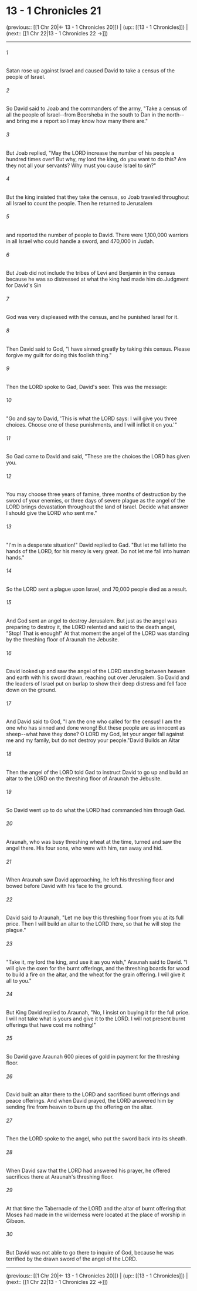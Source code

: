 # 13 - 1 Chronicles 21

(previous:: [[1 Chr 20|← 13 - 1 Chronicles 20]]) | (up:: [[13 - 1 Chronicles]]) | (next:: [[1 Chr 22|13 - 1 Chronicles 22 →]])

***


###### 1 
Satan rose up against Israel and caused David to take a census of the people of Israel. 

###### 2 
So David said to Joab and the commanders of the army, "Take a census of all the people of Israel--from Beersheba in the south to Dan in the north--and bring me a report so I may know how many there are." 

###### 3 
But Joab replied, "May the LORD increase the number of his people a hundred times over! But why, my lord the king, do you want to do this? Are they not all your servants? Why must you cause Israel to sin?" 

###### 4 
But the king insisted that they take the census, so Joab traveled throughout all Israel to count the people. Then he returned to Jerusalem 

###### 5 
and reported the number of people to David. There were 1,100,000 warriors in all Israel who could handle a sword, and 470,000 in Judah. 

###### 6 
But Joab did not include the tribes of Levi and Benjamin in the census because he was so distressed at what the king had made him do.Judgment for David's Sin 

###### 7 
God was very displeased with the census, and he punished Israel for it. 

###### 8 
Then David said to God, "I have sinned greatly by taking this census. Please forgive my guilt for doing this foolish thing." 

###### 9 
Then the LORD spoke to Gad, David's seer. This was the message: 

###### 10 
"Go and say to David, 'This is what the LORD says: I will give you three choices. Choose one of these punishments, and I will inflict it on you.'" 

###### 11 
So Gad came to David and said, "These are the choices the LORD has given you. 

###### 12 
You may choose three years of famine, three months of destruction by the sword of your enemies, or three days of severe plague as the angel of the LORD brings devastation throughout the land of Israel. Decide what answer I should give the LORD who sent me." 

###### 13 
"I'm in a desperate situation!" David replied to Gad. "But let me fall into the hands of the LORD, for his mercy is very great. Do not let me fall into human hands." 

###### 14 
So the LORD sent a plague upon Israel, and 70,000 people died as a result. 

###### 15 
And God sent an angel to destroy Jerusalem. But just as the angel was preparing to destroy it, the LORD relented and said to the death angel, "Stop! That is enough!" At that moment the angel of the LORD was standing by the threshing floor of Araunah the Jebusite. 

###### 16 
David looked up and saw the angel of the LORD standing between heaven and earth with his sword drawn, reaching out over Jerusalem. So David and the leaders of Israel put on burlap to show their deep distress and fell face down on the ground. 

###### 17 
And David said to God, "I am the one who called for the census! I am the one who has sinned and done wrong! But these people are as innocent as sheep--what have they done? O LORD my God, let your anger fall against me and my family, but do not destroy your people."David Builds an Altar 

###### 18 
Then the angel of the LORD told Gad to instruct David to go up and build an altar to the LORD on the threshing floor of Araunah the Jebusite. 

###### 19 
So David went up to do what the LORD had commanded him through Gad. 

###### 20 
Araunah, who was busy threshing wheat at the time, turned and saw the angel there. His four sons, who were with him, ran away and hid. 

###### 21 
When Araunah saw David approaching, he left his threshing floor and bowed before David with his face to the ground. 

###### 22 
David said to Araunah, "Let me buy this threshing floor from you at its full price. Then I will build an altar to the LORD there, so that he will stop the plague." 

###### 23 
"Take it, my lord the king, and use it as you wish," Araunah said to David. "I will give the oxen for the burnt offerings, and the threshing boards for wood to build a fire on the altar, and the wheat for the grain offering. I will give it all to you." 

###### 24 
But King David replied to Araunah, "No, I insist on buying it for the full price. I will not take what is yours and give it to the LORD. I will not present burnt offerings that have cost me nothing!" 

###### 25 
So David gave Araunah 600 pieces of gold in payment for the threshing floor. 

###### 26 
David built an altar there to the LORD and sacrificed burnt offerings and peace offerings. And when David prayed, the LORD answered him by sending fire from heaven to burn up the offering on the altar. 

###### 27 
Then the LORD spoke to the angel, who put the sword back into its sheath. 

###### 28 
When David saw that the LORD had answered his prayer, he offered sacrifices there at Araunah's threshing floor. 

###### 29 
At that time the Tabernacle of the LORD and the altar of burnt offering that Moses had made in the wilderness were located at the place of worship in Gibeon. 

###### 30 
But David was not able to go there to inquire of God, because he was terrified by the drawn sword of the angel of the LORD.

***

(previous:: [[1 Chr 20|← 13 - 1 Chronicles 20]]) | (up:: [[13 - 1 Chronicles]]) | (next:: [[1 Chr 22|13 - 1 Chronicles 22 →]])
